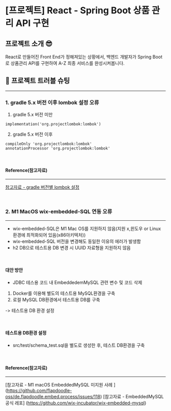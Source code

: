 # [프로젝트] React - Spring Boot 상품 관리 API 구현
## 프로젝트 소개 😎
React로 만들어진 Front End가 정해져있는 상황에서,
백엔드 개발자가 Spring Boot로 상품관리 API를 구현하여 A-Z 최종 서비스를 완성시켜봅니다.

## 🚀 프로젝트 트러블 슈팅

---

### 1. gradle 5.x 버전 이후 lombok 설정 오류
1. gradle 5.x 버전 미만

```
implementation('org.projectlombok:lombok')
```

2. gradle 5.x 버전 이후
```
compileOnly 'org.projectlombok:lombok'
annotationProcessor 'org.projectlombok:lombok'
```
<br/>

#### Reference(참고자료)

---
[참고자료 - gradle 버전별 lombok 설정](https://deeplify.dev/back-end/spring/lombok-required-args-constructor-initialize-error)

<br/>

### 2. M1 MacOS wix-embedded-SQL 연동 오류

---
- wix-embedded-SQL은 M1 Mac OS를 지원하지 않음(지원 x,윈도우 or Linux 환경에 최적화되어 있음(x86아키텍처))
- wix-embedded-SQL 버전을 변경해도 동일한 이유의 에러가 발생함
- h2 DB으로 테스트용 DB 변경 시 UUID 자료형을 지원하지 않음

<br/>

#### 대안 방안
- JDBC 테스용 코드 내 EmbeddedemMySQL 관련 변수 및 코드 삭제
1. Docker를 이용해 별도의 테스트용 MySQL환경을 구축
2. 로컬 MySQL DB환경에서 테스트용 DB를 구축

-> 테스트용 DB 환경 설정

<br/>

#### 테스트용 DB환경 설정
- src/test/schema_test.sql을 별도로 생성한 후, 테스트 DB환경을 구축

<br/>

#### Reference(참고자료)

---
[참고자료 - M1 macOS EmbeddedMySQL 미지원 사례 ]
(https://github.com/flapdoodle-oss/de.flapdoodle.embed.process/issues/118)
[참고자료 - EmbeddedMySQL공식 레포]
(https://github.com/wix-incubator/wix-embedded-mysql)